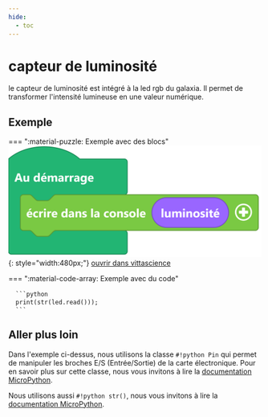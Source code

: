 ```yaml
---
hide:
  - toc
---
```

# capteur de luminosité

le capteur de luminosité est intégré à la led rgb du galaxia. Il permet de transformer l'intensité lumineuse en une valeur numérique.

## Exemple

=== ":material-puzzle: Exemple avec des blocs"
    ![Blocs capteur](capteur_lumiere.png){: style="width:480px;"}
    [ouvrir dans vittascience](https://fr.vittascience.com/galaxia/?link=630dd0cfa346a&mode=blocks&embed=1)

=== ":material-code-array: Exemple avec du code"

      ```python
      print(str(led.read()));
      ```

    
## Aller plus loin

Dans l'exemple ci-dessus, nous utilisons la classe `#!python Pin` qui permet de manipuler les broches E/S (Entrée/Sortie) de la carte électronique. Pour en savoir plus sur cette classe, nous vous invitons à lire la [documentation MicroPython](https://docs.micropython.org/en/latest/library/machine.Pin.html?highlight=analog#machine.Pin.ANALOG).

Nous utilisons aussi `#!python str()`, nous vous invitons à lire la [documentation MicroPython](https://www.micropython.fr/reference/03.builtin/str/).
